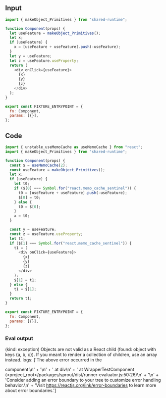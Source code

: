
## Input

```javascript
import { makeObject_Primitives } from "shared-runtime";

function Component(props) {
  let useFeature = makeObject_Primitives();
  let x;
  if (useFeature) {
    x = [useFeature + useFeature].push(-useFeature);
  }
  let y = useFeature;
  let z = useFeature.useProperty;
  return (
    <div onClick={useFeature}>
      {x}
      {y}
      {z}
    </div>
  );
}

export const FIXTURE_ENTRYPOINT = {
  fn: Component,
  params: [{}],
};

```

## Code

```javascript
import { unstable_useMemoCache as useMemoCache } from "react";
import { makeObject_Primitives } from "shared-runtime";

function Component(props) {
  const $ = useMemoCache(2);
  const useFeature = makeObject_Primitives();
  let x;
  if (useFeature) {
    let t0;
    if ($[0] === Symbol.for("react.memo_cache_sentinel")) {
      t0 = [useFeature + useFeature].push(-useFeature);
      $[0] = t0;
    } else {
      t0 = $[0];
    }
    x = t0;
  }

  const y = useFeature;
  const z = useFeature.useProperty;
  let t1;
  if ($[1] === Symbol.for("react.memo_cache_sentinel")) {
    t1 = (
      <div onClick={useFeature}>
        {x}
        {y}
        {z}
      </div>
    );
    $[1] = t1;
  } else {
    t1 = $[1];
  }
  return t1;
}

export const FIXTURE_ENTRYPOINT = {
  fn: Component,
  params: [{}],
};

```
      
### Eval output
(kind: exception) Objects are not valid as a React child (found: object with keys {a, b, c}). If you meant to render a collection of children, use an array instead.
logs: ['The above error occurred in the <div> component:\n' +
  '\n' +
  '    at div\n' +
  '    at WrapperTestComponent (<project_root>/packages/sprout/dist/runner-evaluator.js:50:26)\n' +
  '\n' +
  'Consider adding an error boundary to your tree to customize error handling behavior.\n' +
  'Visit https://reactjs.org/link/error-boundaries to learn more about error boundaries.']